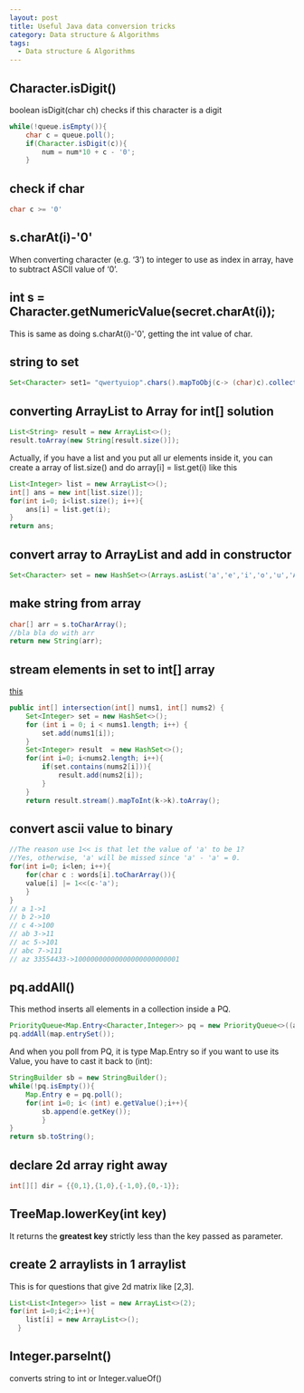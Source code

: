```yaml
---
layout: post
title: Useful Java data conversion tricks
category: Data structure & Algorithms
tags:
  - Data structure & Algorithms
---
```

## Character.isDigit()
boolean isDigit(char ch) checks if this character is a digit
```java
while(!queue.isEmpty()){
    char c = queue.poll();
    if(Character.isDigit(c)){
        num = num*10 + c - '0';
    }
```
## check if char 
```java
char c >= '0'
```

## s.charAt(i)-'0'
When converting character (e.g. ‘3’) to integer to use as index in array, have to subtract ASCII value of ‘0’.

## int s = Character.getNumericValue(secret.charAt(i));
This is same as doing s.charAt(i)-'0', getting the int value of char.

## string to set<Character>
```java
Set<Character> set1= "qwertyuiop".chars().mapToObj(c-> (char)c).collect(Collectors.toSet());
```

## converting ArrayList to Array for int[] solution
```java
List<String> result = new ArrayList<>();
result.toArray(new String[result.size()]);
```

Actually, if you have a list and you put all ur elements inside it,
you can create a array of list.size() and do array[i] = list.get(i)
like this 

```java
List<Integer> list = new ArrayList<>();
int[] ans = new int[list.size()];
for(int i=0; i<list.size(); i++){
    ans[i] = list.get(i);
}
return ans;
```

## convert array to ArrayList and add in constructor
```java
Set<Character> set = new HashSet<>(Arrays.asList('a','e','i','o','u','A','E','I','O','U'));
```

## make string from array
```java
char[] arr = s.toCharArray();
//bla bla do with arr
return new String(arr);
```

## stream elements in set to int[] array
[this](https://leetcode.com/problems/intersection-of-two-arrays/)
```java
public int[] intersection(int[] nums1, int[] nums2) {
    Set<Integer> set = new HashSet<>();
    for (int i = 0; i < nums1.length; i++) {
        set.add(nums1[i]);
    }
    Set<Integer> result  = new HashSet<>();
    for(int i=0; i<nums2.length; i++){
        if(set.contains(nums2[i])){
            result.add(nums2[i]);
        }
    }
    return result.stream().mapToInt(k->k).toArray();
```

## convert ascii value to binary
```java
//The reason use 1<< is that let the value of 'a' to be 1?
//Yes, otherwise, 'a' will be missed since 'a' - 'a' = 0.
for(int i=0; i<len; i++){
    for(char c : words[i].toCharArray()){
    value[i] |= 1<<(c-'a');
    }
}
// a 1->1
// b 2->10
// c 4->100
// ab 3->11
// ac 5->101
// abc 7->111
// az 33554433->10000000000000000000000001
```

## pq.addAll()
This method inserts all elements in a collection inside a PQ.
```java
PriorityQueue<Map.Entry<Character,Integer>> pq = new PriorityQueue<>((a,b) ->b.getValue()-a.getValue());
pq.addAll(map.entrySet());
```

And when you poll from PQ, it is type Map.Entry so if you want to
use its Value, you have to cast it back to (int):
```java
StringBuilder sb = new StringBuilder();
while(!pq.isEmpty()){
    Map.Entry e = pq.poll();
    for(int i=0; i< (int) e.getValue();i++){
        sb.append(e.getKey());
        }
}
return sb.toString();
```

## declare 2d array right away
```java
int[][] dir = {{0,1},{1,0},{-1,0},{0,-1}};
```

## TreeMap.lowerKey(int key)
It returns the **greatest key** strictly less than the key passed
as parameter.

## create 2 arraylists in 1 arraylist
This is for questions that give 2d matrix like [2,3].
```java
List<List<Integer>> list = new ArrayList<>(2);
for(int i=0;i<2;i++){
    list[i] = new ArrayList<>();
  }
```

## Integer.parseInt()
converts string to int or Integer.valueOf()
